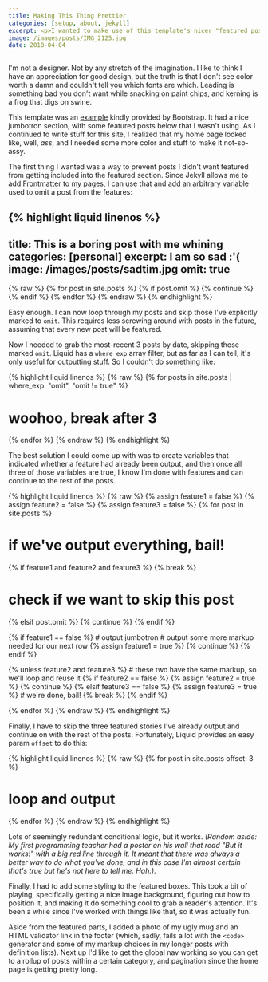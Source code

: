 ```yaml
---
title: Making This Thing Prettier
categories: [setup, about, jekyll]
excerpt: <p>I wanted to make use of this template's nicer "featured posts" layout to get some more color and pop, but making liquid do what I want was an ugly mess. Here's how I did it.</p>
image: /images/posts/IMG_2125.jpg
date: 2018-04-04
---
```


I'm not a designer. Not by any stretch of the imagination. I like to think I have an appreciation for good design, but the truth is that I don't see color worth a damn and couldn't tell you which fonts are which. Leading is something bad you don't want while snacking on paint chips, and kerning is a frog that digs on swine.

This template was an <a href="https://getbootstrap.com/docs/4.0/examples/blog/" target="_blank">example</a> kindly provided by Bootstrap. It had a nice jumbotron section, with some featured posts below that I wasn't using. As I continued to write stuff for this site, I realized that my home page looked like, well, <em>ass</em>, and I needed some more color and stuff to make it not-so-assy.

The first thing I wanted was a way to prevent posts I didn't want featured from getting included into the featured section. Since Jekyll allows me to add <a href="https://jekyllrb.com/docs/frontmatter/" target="_blank">Frontmatter</a> to my pages, I can use that and add an arbitrary variable used to omit a post from the features:

{% highlight liquid linenos %}
---
title: This is a boring post with me whining
categories: [personal]
excerpt: I am so sad :'(
image: /images/posts/sadtim.jpg
omit: true
---
{% raw %}
{% for post in site.posts %}
  {% if post.omit %}
    {% continue %}
  {% endif %}
{% endfor %}
{% endraw %}
{% endhighlight %}

Easy enough. I can now loop through my posts and skip those I've explicitly marked to `omit`. This requires less screwing around with posts in the future, assuming that every new post will be featured.

Now I needed to grab the most-recent 3 posts by date, skipping those marked `omit`. Liquid has a `where_exp` array filter, but as far as I can tell, it's only useful for outputting stuff. So I couldn't do something like:

{% highlight liquid linenos %}
{% raw %}
{% for posts in site.posts | where_exp: "omit", "omit != true" %}
  # woohoo, break after 3
{% endfor %}
{% endraw %}
{% endhighlight %}

The best solution I could come up with was to create variables that indicated whether a feature had already been output, and then once all three of those variables are true, I know I'm done with features and can continue to the rest of the posts.

{% highlight liquid linenos %}
{% raw %}
{% assign feature1 = false %}
{% assign feature2 = false %}
{% assign feature3 = false %}
{% for post in site.posts %}
  # if we've output everything, bail!
  {% if feature1 and feature2 and feature3 %}
    {% break %}
  # check if we want to skip this post
  {% elsif post.omit %}
    {% continue %}
  {% endif %}

  {% if feature1 == false %}
    # output jumbotron
    # output some more markup needed for our next row
    {% assign feature1 = true %}
    {% continue %}
  {% endif %}

  {% unless feature2 and feature3 %}
    # these two have the same markup, so we'll loop and reuse it
    {% if feature2 == false %}
      {% assign feature2 = true %}
      {% continue %}
    {% elsif feature3 == false %}
      {% assign feature3 = true %}
      # we're done, bail!
      {% break %}
    {% endif %}

{% endfor %}
{% endraw %}
{% endhighlight %}

Finally, I have to skip the three featured stories I've already output and continue on with the rest of the posts. Fortunately, Liquid provides an easy param `offset` to do this:

{% highlight liquid linenos %}
{% raw %}
{% for post in site.posts offset: 3 %}
  # loop and output
{% endfor %}
{% endraw %}
{% endhighlight %}

Lots of seemingly redundant conditional logic, but it works. <em class="text-secondary">(Random aside: My first programming teacher had a poster on his wall that read "But it works!" with a big red line through it. It meant that there was always a better way to do what you've done, and in this case I'm almost certain that's true but he's not here to tell me. Hah.)</em>.

Finally, I had to add some styling to the featured boxes. This took a bit of playing, specifically getting a nice image background, figuring out how to position it, and making it do something cool to grab a reader's attention. It's been a while since I've worked with things like that, so it was actually fun.

Aside from the featured parts, I added a photo of my ugly mug and an HTML validator link in the footer (which, sadly, fails a lot with the `<code>` generator and some of my markup choices in my longer posts with definition lists). Next up I'd like to get the global nav working so you can get to a rollup of posts within a certain category, and pagination since the home page is getting pretty long.
